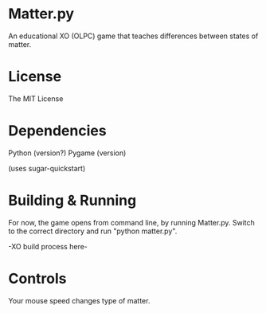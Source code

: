 # Matter.py

An educational XO (OLPC) game that teaches differences between states of matter. 

# License

The MIT License

# Dependencies

Python (version?)
Pygame (version)

(uses sugar-quickstart)

# Building & Running

For now, the game opens from command line, by running Matter.py. Switch to the correct directory and run "python matter.py".

-XO build process here-

# Controls

Your mouse speed changes type of matter.